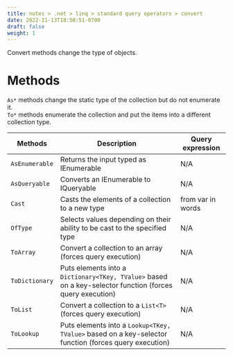 ```yaml
---
title: notes > .net > linq > standard query operators > convert
date: 2022-11-13T18:58:51-0700
draft: false
weight: 1
---
```

Convert methods change the type of objects.

# Methods
`As*` methods change the static type of the collection but do not enumerate it.  
`To*` methods enumerate the collection and put the items into a different collection type.

| Methods        | Description                                                                                               | Query expression         |
| -------------- | --------------------------------------------------------------------------------------------------------- | ------------------------ |
| `AsEnumerable` | Returns the input typed as IEnumerable<T>                                                                 | N/A                      |
| `AsQueryable`  | Converts an IEnumerable to IQueryable                                                                     | N/A                      |
| `Cast`         | Casts the elements of a collection to a new type                                                          | from <type> var in words |
| `OfType`       | Selects values depending on their ability to be cast to the specified type                                | N/A                      |
| `ToArray`      | Convert a collection to an array (forces query execution)                                                 | N/A                      |
| `ToDictionary` | Puts elements into a `Dictionary<TKey, TValue>` based on a key-selector function (forces query execution) | N/A                      |
| `ToList`       | Convert a collection to a `List<T>` (forces query execution)                                              | N/A                      |
| `ToLookup`     | Puts elements into a `Lookup<TKey, TValue>` based on a key-selector function (forces query execution)     | N/A                      |
